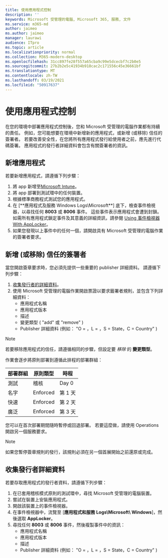 ```yaml
---
title: 使用應用程式控制
description: ''
keywords: Microsoft 受管理的電腦, Microsoft 365, 服務, 文件
ms.service: m365-md
author: jaimeo
ms.author: jaimeo
manager: laurawi
audience: ITpro
ms.topic: article
ms.localizationpriority: normal
ms.collection: M365-modern-desktop
ms.openlocfilehash: 31cc897fe28f557a65cba9c99e5dcecbf7c2b0e5
ms.sourcegitcommit: 27b2b2e5c41934b918cac2c171556c45e36661bf
ms.translationtype: MT
ms.contentlocale: zh-TW
ms.lasthandoff: 03/19/2021
ms.locfileid: "50917637"
---
```

# <a name="work-with-app-control"></a>使用應用程式控制

在您的環境中部署應用程式控制後，您和 Microsoft 受管理的電腦作業都有持續的責任。 例如，您可能想要在環境中新增新的應用程式，或新增 (或移除) 信任的簽署者。 若要改善安全性，在您將所有應用程式發行給使用者之前，應先進行代碼簽署。 應用程式的發行者詳細資料會包含有關簽署者的資訊。


## <a name="add-a-new-app"></a>新增應用程式

若要新增應用程式，請遵循下列步驟：

1. 將 app 新增至[Microsoft Intune](/mem/intune/apps/apps-win32-app-management)。
2. 將 app 部署到測試環中的任何裝置。 
3. 根據標準商務程式測試您的應用程式。 
4. 在 [**應用程式及服務 Windows Logs\Microsoft\**] 底下，檢查事件檢視器，以尋找任何 **8003** 或 **8006** 事件。 這些事件表示應用程式會遭到封鎖。 如需所有應用程式鎖定事件及其意義的詳細資訊，請參閱 [Using 事件檢視器 With AppLocker](/windows/security/threat-protection/windows-defender-application-control/applocker/using-event-viewer-with-applocker)。
5. 如果您發現以上事件中的任何一個，請開啟具有 Microsoft 受管理的電腦作業的簽署者要求。

## <a name="add-or-remove-a-trusted-signer"></a>新增 (或移除) 信任的簽署者

當您開啟簽章要求時，您必須先提供一些重要的 publisher 詳細資料。 請遵循下列步驟：

1. [收集發行者的詳細資料](#gather-publisher-details)。
2. 使用 Microsoft 受管理的電腦作業開啟票證以要求籤署者規則，並包含下列詳細資料：  
    - 應用程式名稱 
    - 應用程式版本 
    - 描述 
    - 變更類型 ( "add" 或 "remove" )   
    - Publisher 詳細資料 (例如： "O = <publisher name> ，L = <location> ，S = State，C = Country" )  

> [!NOTE]
> 若要移除應用程式的信任，請遵循相同的步驟，但設定要 *移除* 的 **變更類型**。

作業會逐步將原則部署到遵循此排程的部署群組：


|部署群組  |原則類型  |時程  |
|---------|---------|---------|
|測試     |  稽核       |  Day 0       |
|名字     | Enforced        | 第 1 天        |
|快速     | Enforced        |  第 2 天       |
|廣泛     | Enforced        |  第 3 天       |


您可以在首次部署期間隨時暫停或回退部署。 若要這麼做，請使用 Operations 開啟另一個服務要求。

> [!NOTE]
> 如果您暫停簽章規則的發行，該規則必須在另一個首展開始之前還原或完成。

## <a name="gather-publisher-details"></a>收集發行者詳細資料

若要存取應用程式的發行者資料，請遵循下列步驟：

1. 在已套用稽核模式原則的測試環中，尋找 Microsoft 受管理的電腦裝置。 
2. 嘗試在裝置上安裝應用程式。
3. 開啟該裝置上的事件檢視器。 
4. 在事件檢視器中，流覽至 [**應用程式和服務 Logs\Microsoft\ Windows**]，然後選取 **AppLocker**。 
5. 尋找任何 **8003** 或 **8006** 事件，然後複製事件中的資訊： 
    - 應用程式名稱 
    - 應用程式版本 
    - 描述 
    - Publisher 詳細資料 (例如： "O = <publisher name> ，L = <location> ，S = State，C = Country" ) 